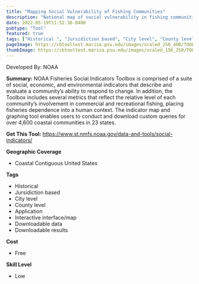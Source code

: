 ```yaml
---
title: "Mapping Social Vulnerability of Fishing Communities"
description: "National map of social vulnerability in fishing communities"
date: 2022-05-19T11:52:36-0400
pubtype: "Tool"
featured: true
tags: ["Historical ", "Jursidiction based", "City level", "County level", "Application", "Interactive interface/map", "Downloadable data", "Downloadable results"]
pageImage: https://cbtooltest.marisa.psu.edu/images/scaled_250_400/TOOLID_56.0_ScreenCapture-1.png
thumbImage: https://cbtooltest.marisa.psu.edu/images/scaled_156_250/TOOLID_56.0_ScreenCapture-1.png
---
```

Developed By: NOAA

**Summary:** NOAA Fisheries Social Indicators Toolbox is comprised of a suite of social, economic, and environmental indicators that describe and evaluate a community’s ability to respond to change. In addition, the Toolbox includes several metrics that reflect the relative level of each community’s involvement in commercial and recreational fishing, placing fisheries dependence into a human context. The indicator map and graphing tool enables users to conduct and download custom queries for over 4,600 coastal communities in 23 states.

__**Get This Tool:**__ https://www.st.nmfs.noaa.gov/data-and-tools/social-indicators/


__**Geographic Coverage**__
- Coastal Contiguous United States

__**Tags**__
-  Historical 
-  Jursidiction based
-  City level
-  County level
-  Application
-  Interactive interface/map
-  Downloadable data
-  Downloadable results

__**Cost**__
- Free

__**Skill Level**__
- Low
